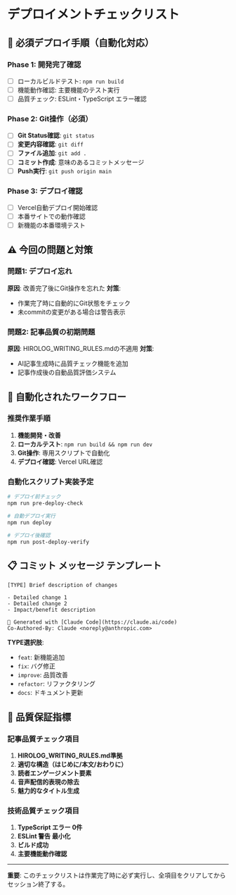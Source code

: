# デプロイメントチェックリスト

## 🚀 必須デプロイ手順（自動化対応）

### Phase 1: 開発完了確認
- [ ] ローカルビルドテスト: `npm run build`
- [ ] 機能動作確認: 主要機能のテスト実行
- [ ] 品質チェック: ESLint・TypeScript エラー確認

### Phase 2: Git操作（必須）
- [ ] **Git Status確認**: `git status`
- [ ] **変更内容確認**: `git diff` 
- [ ] **ファイル追加**: `git add .`
- [ ] **コミット作成**: 意味のあるコミットメッセージ
- [ ] **Push実行**: `git push origin main`

### Phase 3: デプロイ確認
- [ ] Vercel自動デプロイ開始確認
- [ ] 本番サイトでの動作確認
- [ ] 新機能の本番環境テスト

## ⚠️ 今回の問題と対策

### 問題1: デプロイ忘れ
**原因**: 改善完了後にGit操作を忘れた
**対策**: 
- 作業完了時に自動的にGit状態をチェック
- 未commitの変更がある場合は警告表示

### 問題2: 記事品質の初期問題
**原因**: HIROLOG_WRITING_RULES.mdの不適用
**対策**: 
- AI記事生成時に品質チェック機能を追加
- 記事作成後の自動品質評価システム

## 🔄 自動化されたワークフロー

### 推奨作業手順
1. **機能開発・改善**
2. **ローカルテスト**: `npm run build && npm run dev`
3. **Git操作**: 専用スクリプトで自動化
4. **デプロイ確認**: Vercel URL確認

### 自動化スクリプト実装予定
```bash
# デプロイ前チェック
npm run pre-deploy-check

# 自動デプロイ実行
npm run deploy

# デプロイ後確認
npm run post-deploy-verify
```

## 📋 コミット メッセージ テンプレート

```
[TYPE] Brief description of changes

- Detailed change 1
- Detailed change 2
- Impact/benefit description

🤖 Generated with [Claude Code](https://claude.ai/code)
Co-Authored-By: Claude <noreply@anthropic.com>
```

**TYPE選択肢**:
- `feat`: 新機能追加
- `fix`: バグ修正
- `improve`: 品質改善
- `refactor`: リファクタリング
- `docs`: ドキュメント更新

## 🎯 品質保証指標

### 記事品質チェック項目
1. **HIROLOG_WRITING_RULES.md準拠**
2. **適切な構造（はじめに/本文/おわりに）**
3. **読者エンゲージメント要素**
4. **音声配信的表現の除去**
5. **魅力的なタイトル生成**

### 技術品質チェック項目
1. **TypeScript エラー 0件**
2. **ESLint 警告 最小化**
3. **ビルド成功**
4. **主要機能動作確認**

---

**重要**: このチェックリストは作業完了時に必ず実行し、全項目をクリアしてからセッション終了する。